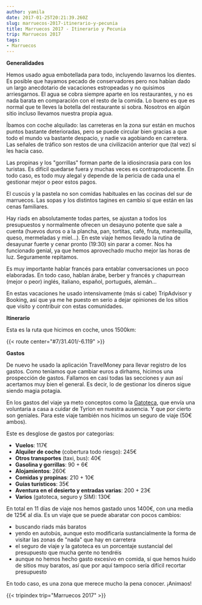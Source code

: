 ```yaml
---
author: yamila
date: 2017-01-25T20:21:39.260Z
slug: marruecos-2017-itinerario-y-pecunia
title: Marruecos 2017 - Itinerario y Pecunia
trip: Marruecos 2017
tags:
- Marruecos
---
```


**Generalidades**

Hemos usado agua embotellada para todo, incluyendo lavarnos los dientes. Es posible que hayamos pecado de conservadores pero nos habían dado un largo anecdotario de vacaciones estropeadas y no quisimos arriesgarnos. El agua se cobra siempre aparte en los restaurantes, y no es nada barata en comparación con el resto de la comida. Lo bueno es que es normal que te lleves la botella del restaurante si sobra. Nosotros en algún sitio incluso llevamos nuestra propia agua.

Íbamos con coche alquilado: las carreteras en la zona sur están en muchos puntos bastante deterioradas, pero se puede circular bien gracias a que todo el mundo va bastante despacio, y nadie va agobiando en carretera. Las señales de tráfico son restos de una civilización anterior que (tal vez) sí les hacía caso.

Las propinas y los "gorrillas" forman parte de la idiosincrasia para con los turistas. Es difícil quedarse fuera y muchas veces es contraproducente. En todo caso, es todo muy alegal y depende de la pericia de cada una el gestionar mejor o peor estos pagos.

El cuscús y la pastela no son comidas habituales en las cocinas del sur de marruecos. Las sopas y los distintos tagines en cambio sí que están en las cenas familiares.

Hay riads en absolutamente todas partes, se ajustan a todos los presupuestos y normalmente ofrecen un desayuno potente que sale a cuenta (huevos duros o a la plancha, pan, tortitas, café, fruta, mantequilla, queso, mermeladas y miel...). En este viaje hemos llevado la rutina de desayunar fuerte y cenar pronto (19:30) sin parar a comer. Nos ha funcionado genial, ya que hemos aprovechado mucho mejor las horas de luz. Seguramente repitamos.

Es muy importante hablar francés para entablar conversaciones un poco elaboradas. En todo caso, hablan árabe, berber y francés y chapurrean (mejor o peor) inglés, italiano, español, portugués, alemán...

En estas vacaciones he usado intensivamente (más si cabe) TripAdvisor y Booking, así que ya me he puesto en serio a dejar opiniones de los sitios que visito y contribuir con estas comunidades.

**Itinerario**

Esta es la ruta que hicimos en coche, unos 1500km:

{{< route center="#7/31.401/-6.119" >}}

**Gastos**

De nuevo he usado la aplicación TravelMoney para llevar registro de los gastos. Como teníamos que cambiar euros a dirhams, hicimos una prospección de gastos. Fallamos en casi todas las secciones y aun así acertamos muy bien el general. Es decir, lo de gestionar los dineros sigue siendo magia potagia.

En los gastos del viaje ya meto conceptos como la <a href="http://lagatoteca.es/" target="_new">Gatoteca</a>, que envía una voluntaria a casa a cuidar de Tyrion en nuestra ausencia. Y que por cierto son geniales. Para este viaje también nos hicimos un seguro de viaje (50€ ambos).

Este es desglose de gastos por categorías:

* **Vuelos**:  117€
* **Alquiler de coche** (cobertura todo riesgo): 245€
* **Otros transportes** (taxi, bus): 40€
* **Gasolina y gorrillas**: 90 + 6€
* **Alojamientos**: 260€
* **Comidas y propinas**: 210 + 10€
* **Guías turísticos**: 35€
* **Aventura en el desierto y entradas varias**: 200 + 23€
* **Varios** (gatoteca, seguro y SIM): 130€

En total en 11 días de viaje nos hemos gastado unos 1400€, con una media de 125€ al día. Es un viaje que se puede abaratar con pocos cambios:

* buscando riads más baratos
* yendo en autobús, aunque esto modificaría sustancialmente la forma de visitar las zonas de "nada" que hay en carretera
* el seguro de viaje y la gatoteca es un porcentaje sustancial del presupuesto que mucha gente no tendréis
* aunque no hemos hecho gasto excesivo en comida, sí que hemos huido de sitios muy baratos, así que por aquí tampoco sería difícil recortar presupuesto

En todo caso, es una zona que merece mucho la pena conocer. ¡Animaos!

{{< tripindex trip="Marruecos 2017" >}}
